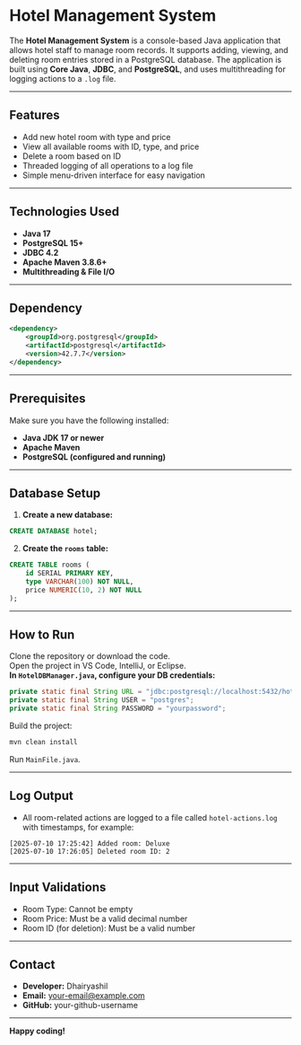 # Hotel Management System

The **Hotel Management System** is a console-based Java application that allows hotel staff to manage room records. It supports adding, viewing, and deleting room entries stored in a PostgreSQL database. The application is built using **Core Java**, **JDBC**, and **PostgreSQL**, and uses multithreading for logging actions to a `.log` file.

---

## Features

- Add new hotel room with type and price
- View all available rooms with ID, type, and price
- Delete a room based on ID
- Threaded logging of all operations to a log file
- Simple menu-driven interface for easy navigation

---

## Technologies Used

- **Java 17**
- **PostgreSQL 15+**
- **JDBC 4.2**
- **Apache Maven 3.8.6+**
- **Multithreading & File I/O**

---

## Dependency

```xml
<dependency>
    <groupId>org.postgresql</groupId>
    <artifactId>postgresql</artifactId>
    <version>42.7.7</version>
</dependency>
```

---

## Prerequisites

Make sure you have the following installed:

- **Java JDK 17 or newer**
- **Apache Maven**
- **PostgreSQL (configured and running)**

---

## Database Setup

1. **Create a new database:**

```sql
CREATE DATABASE hotel;
```

2. **Create the `rooms` table:**

```sql
CREATE TABLE rooms (
    id SERIAL PRIMARY KEY,
    type VARCHAR(100) NOT NULL,
    price NUMERIC(10, 2) NOT NULL
);
```

---

## How to Run

Clone the repository or download the code.  
Open the project in VS Code, IntelliJ, or Eclipse.  
**In `HotelDBManager.java`, configure your DB credentials:**

```java
private static final String URL = "jdbc:postgresql://localhost:5432/hotel";
private static final String USER = "postgres";
private static final String PASSWORD = "yourpassword";
```

Build the project:

```bash
mvn clean install
```

Run `MainFile.java`.

---

## Log Output

- All room-related actions are logged to a file called `hotel-actions.log` with timestamps, for example:

```
[2025-07-10 17:25:42] Added room: Deluxe
[2025-07-10 17:26:05] Deleted room ID: 2
```

---

## Input Validations

- Room Type: Cannot be empty
- Room Price: Must be a valid decimal number
- Room ID (for deletion): Must be a valid number

---

## Contact

- **Developer:** Dhairyashil
- **Email:** your-email@example.com
- **GitHub:** your-github-username

---

**Happy coding!**